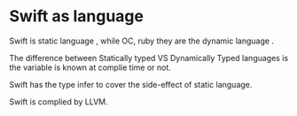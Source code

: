 # Swift as language 

Swift is static language , while OC, ruby they are the dynamic language . 

The difference between Statically typed VS Dynamically Typed languages is the variable is known at complie time or not. 

Swift has the type infer to cover the side-effect of static language.

Swift is complied by LLVM.



